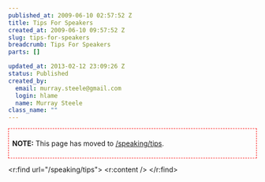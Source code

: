 ```yaml
--- 
published_at: 2009-06-10 02:57:52 Z
title: Tips For Speakers
created_at: 2009-06-10 09:57:52 Z
slug: tips-for-speakers
breadcrumb: Tips For Speakers
parts: []

updated_at: 2013-02-12 23:09:26 Z
status: Published
created_by: 
  email: murray.steele@gmail.com
  login: hlame
  name: Murray Steele
class_name: ""
---
```


<div style="border: 1px dashed red; padding: 0.5em;">
  <p><strong>NOTE:</strong> This page has moved to <a href="/speaking/tips">/speaking/tips</a>.</p>
</div>

<r:find url="/speaking/tips">
  <r:content />
</r:find>
